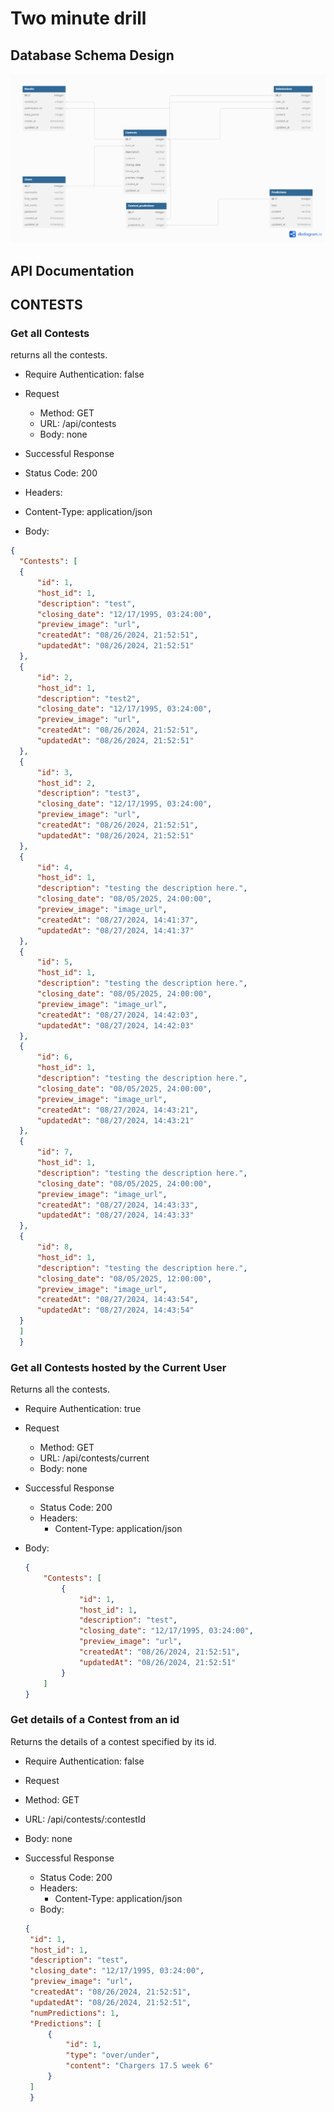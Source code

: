 # Two minute drill

## Database Schema Design

![db-schema]

[db-schema]: ./images/image.png

## API Documentation

## CONTESTS

### Get all Contests

returns all the contests.

* Require Authentication: false
* Request
  * Method: GET
  * URL: /api/contests
  * Body: none

* Successful Response
 * Status Code: 200
 * Headers:
  * Content-Type: application/json
 * Body:

  ```json
  {
    "Contests": [
    {
        "id": 1,
        "host_id": 1,
        "description": "test",
        "closing_date": "12/17/1995, 03:24:00",
        "preview_image": "url",
        "createdAt": "08/26/2024, 21:52:51",
        "updatedAt": "08/26/2024, 21:52:51"
    },
    {
        "id": 2,
        "host_id": 1,
        "description": "test2",
        "closing_date": "12/17/1995, 03:24:00",
        "preview_image": "url",
        "createdAt": "08/26/2024, 21:52:51",
        "updatedAt": "08/26/2024, 21:52:51"
    },
    {
        "id": 3,
        "host_id": 2,
        "description": "test3",
        "closing_date": "12/17/1995, 03:24:00",
        "preview_image": "url",
        "createdAt": "08/26/2024, 21:52:51",
        "updatedAt": "08/26/2024, 21:52:51"
    },
    {
        "id": 4,
        "host_id": 1,
        "description": "testing the description here.",
        "closing_date": "08/05/2025, 24:00:00",
        "preview_image": "image_url",
        "createdAt": "08/27/2024, 14:41:37",
        "updatedAt": "08/27/2024, 14:41:37"
    },
    {
        "id": 5,
        "host_id": 1,
        "description": "testing the description here.",
        "closing_date": "08/05/2025, 24:00:00",
        "preview_image": "image_url",
        "createdAt": "08/27/2024, 14:42:03",
        "updatedAt": "08/27/2024, 14:42:03"
    },
    {
        "id": 6,
        "host_id": 1,
        "description": "testing the description here.",
        "closing_date": "08/05/2025, 24:00:00",
        "preview_image": "image_url",
        "createdAt": "08/27/2024, 14:43:21",
        "updatedAt": "08/27/2024, 14:43:21"
    },
    {
        "id": 7,
        "host_id": 1,
        "description": "testing the description here.",
        "closing_date": "08/05/2025, 24:00:00",
        "preview_image": "image_url",
        "createdAt": "08/27/2024, 14:43:33",
        "updatedAt": "08/27/2024, 14:43:33"
    },
    {
        "id": 8,
        "host_id": 1,
        "description": "testing the description here.",
        "closing_date": "08/05/2025, 12:00:00",
        "preview_image": "image_url",
        "createdAt": "08/27/2024, 14:43:54",
        "updatedAt": "08/27/2024, 14:43:54"
    }
    ]
    }
```

### Get all Contests hosted by the Current User

Returns all the contests.

* Require Authentication: true
* Request
  * Method: GET
  * URL: /api/contests/current
  * Body: none

* Successful Response
  * Status Code: 200
  * Headers:
    * Content-Type: application/json
* Body:

    ```json
    {
        "Contests": [
            {
                "id": 1,
                "host_id": 1,
                "description": "test",
                "closing_date": "12/17/1995, 03:24:00",
                "preview_image": "url",
                "createdAt": "08/26/2024, 21:52:51",
                "updatedAt": "08/26/2024, 21:52:51"
            }
        ]
    }
    ```

### Get details of a Contest from an id

Returns the details of a contest specified by its id.

* Require Authentication: false
* Request
 * Method: GET
  * URL: /api/contests/:contestId
  * Body: none

* Successful Response
  * Status Code: 200
  * Headers:
    * Content-Type: application/json
  * Body:

   ```json
   {
    "id": 1,
    "host_id": 1,
    "description": "test",
    "closing_date": "12/17/1995, 03:24:00",
    "preview_image": "url",
    "createdAt": "08/26/2024, 21:52:51",
    "updatedAt": "08/26/2024, 21:52:51",
    "numPredictions": 1,
    "Predictions": [
        {
            "id": 1,
            "type": "over/under",
            "content": "Chargers 17.5 week 6"
        }
    ]
    }
